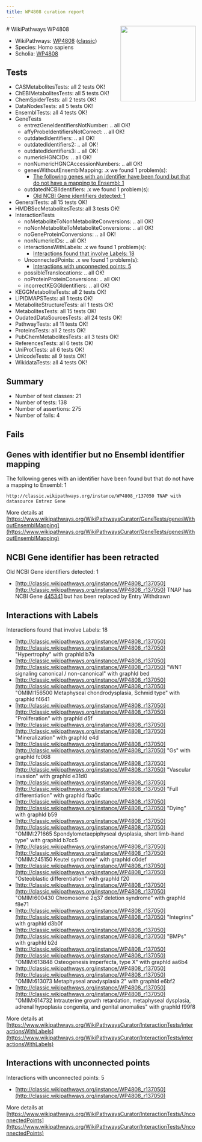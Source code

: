 ```yaml
---
title: WP4808 curation report
---
```


<img style="float: right; width: 200px" src="https://upload.wikimedia.org/wikipedia/commons/thumb/8/83/Wplogo_with_text_500.png/640px-Wplogo_with_text_500.png" />
# WikiPathways WP4808

* WikiPathways: [WP4808](https://wikipathways.org/pathways/WP4808) ([classic](https://classic.wikipathways.org/instance/WP4808))
* Species: Homo sapiens
* Scholia: [WP4808](https://scholia.toolforge.org/wikipathways/WP4808)
## Tests
* CASMetabolitesTests: all 2 tests OK!
* ChEBIMetabolitesTests: all 5 tests OK!
* ChemSpiderTests: all 2 tests OK!
* DataNodesTests: all 5 tests OK!
* EnsemblTests: all 4 tests OK!
* GeneTests
    * entrezGeneIdentifiersNotNumber: .. all OK!
    * affyProbeIdentifiersNotCorrect: .. all OK!
    * outdatedIdentifiers: .. all OK!
    * outdatedIdentifiers2: .. all OK!
    * outdatedIdentifiers3: .. all OK!
    * numericHGNCIDs: .. all OK!
    * nonNumericHGNCAccessionNumbers: .. all OK!
    * genesWithoutEnsemblMapping: .x we found 1 problem(s):
        * [The following genes with an identifier have been found but that do not have a mapping to Ensembl: 1](#40286d83)
    * outdatedNCBIIdentifiers: .x we found 1 problem(s):
        * [Old NCBI Gene identifiers detected: 1](#e33c2f9)
* GeneralTests: all 15 tests OK!
* HMDBSecMetabolitesTests: all 3 tests OK!
* InteractionTests
    * noMetaboliteToNonMetaboliteConversions: .. all OK!
    * noNonMetaboliteToMetaboliteConversions: .. all OK!
    * noGeneProteinConversions: .. all OK!
    * nonNumericIDs: .. all OK!
    * interactionsWithLabels: .x we found 1 problem(s):
        * [Interactions found that involve Labels: 18](#fe97a8c0)
    * UnconnectedPoints: .x we found 1 problem(s):
        * [Interactions with unconnected points: 5](#35a61add)
    * possibleTranslocations: .. all OK!
    * noProteinProteinConversions: .. all OK!
    * incorrectKEGGIdentifiers: .. all OK!
* KEGGMetaboliteTests: all 2 tests OK!
* LIPIDMAPSTests: all 1 tests OK!
* MetaboliteStructureTests: all 1 tests OK!
* MetabolitesTests: all 15 tests OK!
* OudatedDataSourcesTests: all 24 tests OK!
* PathwayTests: all 11 tests OK!
* ProteinsTests: all 2 tests OK!
* PubChemMetabolitesTests: all 3 tests OK!
* ReferencesTests: all 6 tests OK!
* UniProtTests: all 6 tests OK!
* UnicodeTests: all 9 tests OK!
* WikidataTests: all 4 tests OK!


## Summary

* Number of test classes: 21
* Number of tests: 138
* Number of assertions: 275
* Number of fails: 4

## Fails

<a name="40286d83" />

## Genes with identifier but no Ensembl identifier mapping

The following genes with an identifier have been found but that do not have a mapping to Ensembl: 1
```
http://classic.wikipathways.org/instance/WP4808_r137050 TNAP with datasource Entrez Gene
```

More details at [https://www.wikipathways.org/WikiPathwaysCurator/GeneTests/genesWithoutEnsemblMapping](https://www.wikipathways.org/WikiPathwaysCurator/GeneTests/genesWithoutEnsemblMapping)

<a name="e33c2f9" />

## NCBI Gene identifier has been retracted

Old NCBI Gene identifiers detected: 1

* [http://classic.wikipathways.org/instance/WP4808_r137050](http://classic.wikipathways.org/instance/WP4808_r137050) TNAP has NCBI Gene [445341](https://bioregistry.io/ncbigene:445341) but has been replaced by Entry Withdrawn


<a name="fe97a8c0" />

## Interactions with Labels

Interactions found that involve Labels: 18

* [http://classic.wikipathways.org/instance/WP4808_r137050](http://classic.wikipathways.org/instance/WP4808_r137050) "Hypertrophy" with graphId b7a
* [http://classic.wikipathways.org/instance/WP4808_r137050](http://classic.wikipathways.org/instance/WP4808_r137050) "WNT signaling
canonical / non-canonical" with graphId bed
* [http://classic.wikipathways.org/instance/WP4808_r137050](http://classic.wikipathways.org/instance/WP4808_r137050) "OMIM:156500
Metaphyseal chondrodysplasia, Schmid type" with graphId f4641
* [http://classic.wikipathways.org/instance/WP4808_r137050](http://classic.wikipathways.org/instance/WP4808_r137050) "Proliferation" with graphId d5f
* [http://classic.wikipathways.org/instance/WP4808_r137050](http://classic.wikipathways.org/instance/WP4808_r137050) "Mineralization" with graphId e4d
* [http://classic.wikipathways.org/instance/WP4808_r137050](http://classic.wikipathways.org/instance/WP4808_r137050) "Gs" with graphId fc068
* [http://classic.wikipathways.org/instance/WP4808_r137050](http://classic.wikipathways.org/instance/WP4808_r137050) "Vascular invasion" with graphId e31d0
* [http://classic.wikipathways.org/instance/WP4808_r137050](http://classic.wikipathways.org/instance/WP4808_r137050) "Full differentiation" with graphId fba0c
* [http://classic.wikipathways.org/instance/WP4808_r137050](http://classic.wikipathways.org/instance/WP4808_r137050) "Dying" with graphId b59
* [http://classic.wikipathways.org/instance/WP4808_r137050](http://classic.wikipathways.org/instance/WP4808_r137050) "OMIM:271665
Spondylometaepiphyseal dysplasia, short limb-hand type" with graphId b7cc5
* [http://classic.wikipathways.org/instance/WP4808_r137050](http://classic.wikipathways.org/instance/WP4808_r137050) "OMIM:245150
Keutel syndrome" with graphId c0def
* [http://classic.wikipathways.org/instance/WP4808_r137050](http://classic.wikipathways.org/instance/WP4808_r137050) "Osteoblastic
differentiation" with graphId f20
* [http://classic.wikipathways.org/instance/WP4808_r137050](http://classic.wikipathways.org/instance/WP4808_r137050) "OMIM:600430
Chromosome 2q37 deletion syndrome" with graphId f8e71
* [http://classic.wikipathways.org/instance/WP4808_r137050](http://classic.wikipathways.org/instance/WP4808_r137050) "Integrins" with graphId d3b0f
* [http://classic.wikipathways.org/instance/WP4808_r137050](http://classic.wikipathways.org/instance/WP4808_r137050) "BMPs" with graphId b2d
* [http://classic.wikipathways.org/instance/WP4808_r137050](http://classic.wikipathways.org/instance/WP4808_r137050) "OMIM:613848
Osteogenesis imperfecta, type X" with graphId aa6b4
* [http://classic.wikipathways.org/instance/WP4808_r137050](http://classic.wikipathways.org/instance/WP4808_r137050) "OMIM:613073
Metaphyseal anadysplasia 2" with graphId e6bf2
* [http://classic.wikipathways.org/instance/WP4808_r137050](http://classic.wikipathways.org/instance/WP4808_r137050) "OMIM:614732
Intrauterine growth retardation, metaphyseal dysplasia, 
adrenal hypoplasia congenita, and genital anomalies" with graphId f99f8


More details at [https://www.wikipathways.org/WikiPathwaysCurator/InteractionTests/interactionsWithLabels](https://www.wikipathways.org/WikiPathwaysCurator/InteractionTests/interactionsWithLabels)

<a name="35a61add" />

## Interactions with unconnected points

Interactions with unconnected points: 5

* [http://classic.wikipathways.org/instance/WP4808_r137050](http://classic.wikipathways.org/instance/WP4808_r137050)


More details at [https://www.wikipathways.org/WikiPathwaysCurator/InteractionTests/UnconnectedPoints](https://www.wikipathways.org/WikiPathwaysCurator/InteractionTests/UnconnectedPoints)

